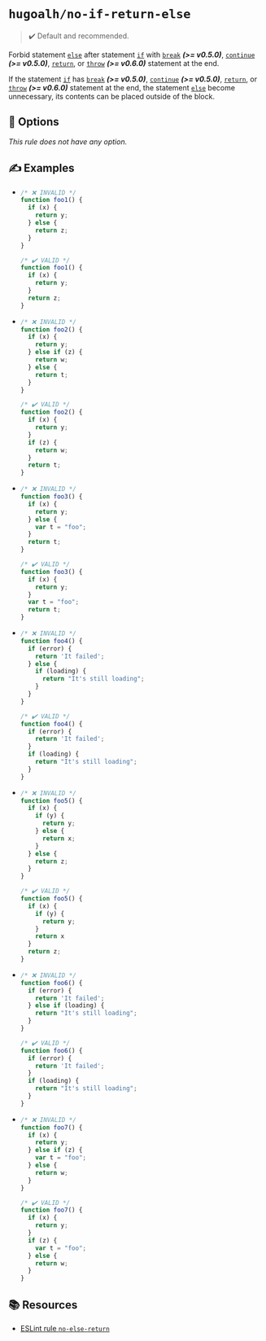 # `hugoalh/no-if-return-else`

> ✔️ Default and recommended.

Forbid statement [`else`][ecmascript-if] after statement [`if`][ecmascript-if] with [`break`][ecmascript-break] ***(\>= v0.5.0)***, [`continue`][ecmascript-continue] ***(\>= v0.5.0)***, [`return`][ecmascript-return], or [`throw`][ecmascript-throw] ***(\>= v0.6.0)*** statement at the end.

If the statement [`if`][ecmascript-if] has [`break`][ecmascript-break] ***(\>= v0.5.0)***, [`continue`][ecmascript-continue] ***(\>= v0.5.0)***, [`return`][ecmascript-return], or [`throw`][ecmascript-throw] ***(\>= v0.6.0)*** statement at the end, the statement [`else`][ecmascript-if] become unnecessary, its contents can be placed outside of the block.

## 🔧 Options

*This rule does not have any option.*

## ✍️ Examples

- ```ts
  /* ❌ INVALID */
  function foo1() {
    if (x) {
      return y;
    } else {
      return z;
    }
  }

  /* ✔️ VALID */
  function foo1() {
    if (x) {
      return y;
    }
    return z;
  }
  ```
- ```ts
  /* ❌ INVALID */
  function foo2() {
    if (x) {
      return y;
    } else if (z) {
      return w;
    } else {
      return t;
    }
  }

  /* ✔️ VALID */
  function foo2() {
    if (x) {
      return y;
    }
    if (z) {
      return w;
    }
    return t;
  }
  ```
- ```ts
  /* ❌ INVALID */
  function foo3() {
    if (x) {
      return y;
    } else {
      var t = "foo";
    }
    return t;
  }

  /* ✔️ VALID */
  function foo3() {
    if (x) {
      return y;
    } 
    var t = "foo";
    return t;
  }
  ```
- ```ts
  /* ❌ INVALID */
  function foo4() {
    if (error) {
      return 'It failed';
    } else {
      if (loading) {
        return "It's still loading";
      }
    }
  }

  /* ✔️ VALID */
  function foo4() {
    if (error) {
      return 'It failed';
    }
    if (loading) {
      return "It's still loading";
    }
  }
  ```
- ```ts
  /* ❌ INVALID */
  function foo5() {
    if (x) {
      if (y) {
        return y;
      } else {
        return x;
      }
    } else {
      return z;
    }
  }

  /* ✔️ VALID */
  function foo5() {
    if (x) {
      if (y) {
        return y;
      }
      return x
    }
    return z;
  }
  ```
- ```ts
  /* ❌ INVALID */
  function foo6() {
    if (error) {
      return 'It failed';
    } else if (loading) {
      return "It's still loading";
    }
  }

  /* ✔️ VALID */
  function foo6() {
    if (error) {
      return 'It failed';
    }
    if (loading) {
      return "It's still loading";
    }
  }
  ```
- ```ts
  /* ❌ INVALID */
  function foo7() {
    if (x) {
      return y;
    } else if (z) {
      var t = "foo";
    } else {
      return w;
    }
  }

  /* ✔️ VALID */
  function foo7() {
    if (x) {
      return y;
    }
    if (z) {
      var t = "foo";
    } else {
      return w;
    }
  }
  ```

## 📚 Resources

- [ESLint rule `no-else-return`](https://eslint.org/docs/latest/rules/no-else-return)

[ecmascript-break]: https://developer.mozilla.org/en-US/docs/Web/JavaScript/Reference/Statements/break
[ecmascript-continue]: https://developer.mozilla.org/en-US/docs/Web/JavaScript/Reference/Statements/continue
[ecmascript-if]: https://developer.mozilla.org/en-US/docs/Web/JavaScript/Reference/Statements/if...else
[ecmascript-return]: https://developer.mozilla.org/en-US/docs/Web/JavaScript/Reference/Statements/return
[ecmascript-throw]: https://developer.mozilla.org/en-US/docs/Web/JavaScript/Reference/Statements/throw
